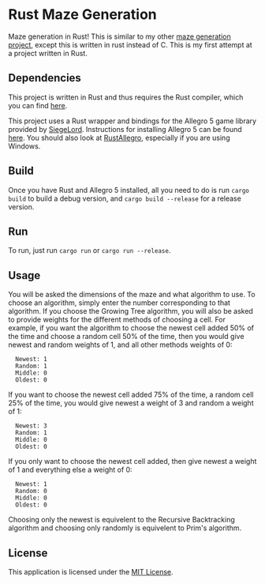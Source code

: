 # Rust Maze Generation

Maze generation in Rust! This is similar to my other [maze generation project](https://github.com/larobitrumpet/maze), except this is written in rust instead of C. This is my first attempt at a project written in Rust.

## Dependencies

This project is written in Rust and thus requires the Rust compiler, which you can find [here](https://www.rust-lang.org/learn/get-started).

This project uses a Rust wrapper and bindings for the Allegro 5 game library provided by [SiegeLord](https://github.com/SiegeLord). Instructions for installing Allegro 5 can be found [here](https://github.com/liballeg/allegro_wiki/wiki/Quickstart). You should also look at [RustAllegro](https://github.com/SiegeLord/RustAllegro), especially if you are using Windows.

## Build

Once you have Rust and Allegro 5 installed, all you need to do is run `cargo build` to build a debug version, and `cargo build --release` for a release version.

## Run

To run, just run `cargo run` or `cargo run --release`.

## Usage

You will be asked the dimensions of the maze and what algorithm to use. To choose an algorithm, simply enter the number corresponding to that algorithm.
If you choose the Growing Tree algorithm, you will also be asked to provide weights for the different methods of choosing a cell. For example, if you want the algorithm to choose the newest cell added 50% of the time and choose a random cell 50% of the time, then you would give newest and random weights of 1, and all other methods weights of 0:
```
  Newest: 1
  Random: 1
  Middle: 0
  Oldest: 0
```
If you want to choose the newest cell added 75% of the time, a random cell 25% of the time, you would give newest a weight of 3 and random a weight of 1:
```
  Newest: 3
  Random: 1
  Middle: 0
  Oldest: 0
```
If you only want to choose the newest cell added, then give newest a weight of 1 and everything else a weight of 0:
```
  Newest: 1
  Random: 0
  Middle: 0
  Oldest: 0
```
Choosing only the newest is equivelent to the Recursive Backtracking algorithm and choosing only randomly is equivelent to Prim's algorithm.

## License

This application is licensed under the [MIT License](LICENSE).
